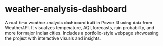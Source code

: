# weather-analysis-dashboard
A real-time weather analysis dashboard built in Power BI using data from WeatherAPI. It visualizes temperature, AQI, forecasts, rain probability, and more for major Indian cities. Includes a portfolio-style webpage showcasing the project with interactive visuals and insights.
